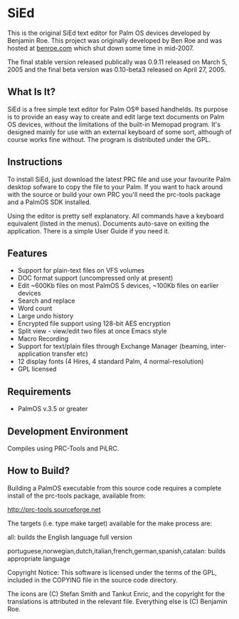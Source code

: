 # SiEd
This is the original SiEd text editor for Palm OS devices developed by Benjamin Roe. This project was originally developed by Ben Roe and was hosted at [benroe.com](https://web.archive.org/web/20070323092635/http://benroe.com/sied/index.php) which shut down some time in mid-2007.

The final stable version released publically was 0.9.11 released on March 5, 2005 and the final beta version was 0.10-beta3 released on April 27, 2005.

## What Is It?
SiEd is a free simple text editor for Palm OS® based handhelds. Its purpose is to provide an easy way to create and edit large text documents on Palm OS devices, without the limitations of the built-in Memopad program. It's designed mainly for use with an external keyboard of some sort, although of course works fine without. The program is distributed under the GPL.

## Instructions
To install SiEd, just download the latest PRC file and use your favourite Palm desktop sofware to copy the file to your Palm. If you want to hack around with the source or build your own PRC you'll need the prc-tools package and a PalmOS SDK installed.

Using the editor is pretty self explanatory. All commands have a keyboard equivalent (listed in the menus). Documents auto-save on exiting the application. There is a simple User Guide if you need it.

## Features

* Support for plain-text files on VFS volumes
* DOC format support (uncompressed only at present)
* Edit ~600Kb files on most PalmOS 5 devices, ~100Kb files on earlier devices
* Search and replace
* Word count
* Large undo history
* Encrypted file support using 128-bit AES encryption
* Split view - view/edit two files at once Emacs style
* Macro Recording
* Support for text/plain files through Exchange Manager (beaming, inter-application transfer etc)
* 12 display fonts (4 Hires, 4 standard Palm, 4 normal-resolution)
* GPL licensed

## Requirements
* PalmOS v.3.5 or greater

## Development Environment
Compiles using PRC-Tools and PiLRC.

## How to Build?

Building a PalmOS executable from this source code requires a complete install of the prc-tools package, available from:

http://prc-tools.sourceforge.net

The targets (i.e. type make target) available for the make process are:

all: builds the English language full version

portuguese,norwegian,dutch,italian,french,german,spanish,catalan: builds appropriate language

Copyright Notice: This software is licensed under the terms of the GPL, included in the COPYING file in the source code directory.

The icons are (C) Stefan Smith and Tankut Enric, and the copyright for the translations is attributed in the relevant file. Everything else is (C) Benjamin Roe.
